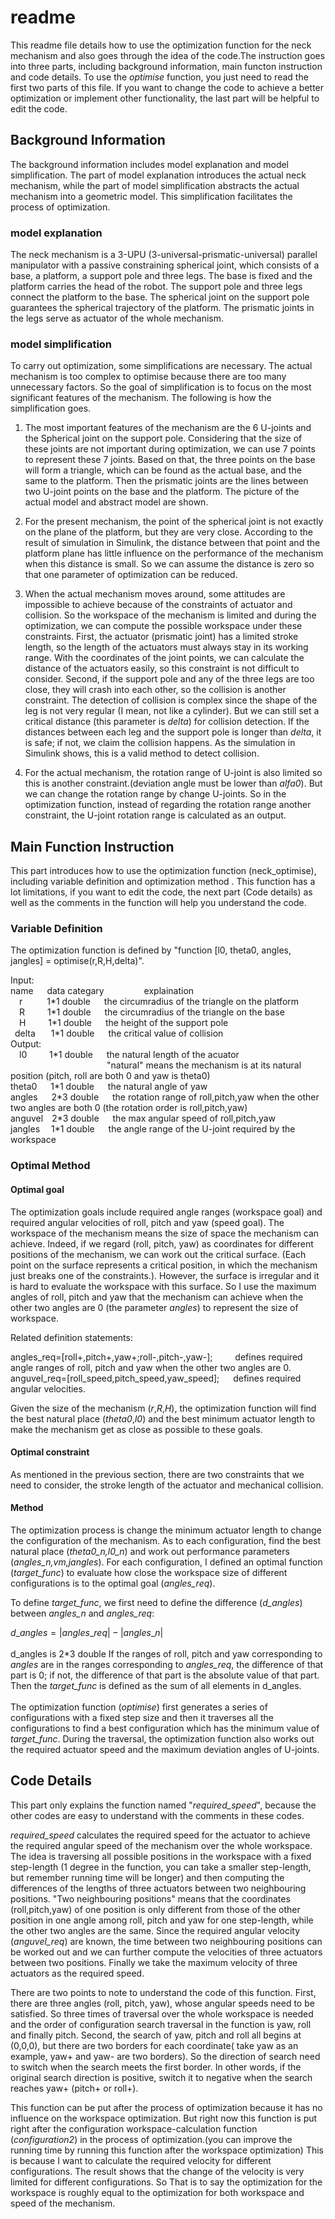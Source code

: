 readme
======
This readme file details how to use the optimization function for the neck mechanism and also goes through the idea of the code.The instruction goes into three parts, including background information, main functon instruction and code details. To use the *optimise* function, you just need to read the first two parts of this file. If you want to change the code to achieve a better optimization or implement other functionality, the last part will be helpful to edit the code. </br>

## Background Information
The background information includes model explanation and model simplification. The part of model explanation introduces the actual neck mechanism, while the part of model simplification abstracts the actual mechanism into a geometric model. This simplification facilitates the  process of optimization.</br>

### model explanation
The neck mechanism is a 3-UPU (3-universal-prismatic-universal) parallel manipulator with a passive constraining spherical joint, which consists of a base, a platform, a support pole and three legs. The base is fixed and the platform carries the head of the robot. The support pole and three legs connect the platform to the base. The spherical joint on the support pole guarantees the spherical trajectory of the platform. The prismatic joints in the legs serve as actuator of the whole mechanism.</br>

### model simplification
To carry out optimization, some simplifications are necessary. The actual mechanism is too complex to optimise because there are too many unnecessary factors. So the goal of simplification is to focus on the most significant features of the mechanism. The following is how the simplification goes.

1. The most important features of the mechanism are the 6 U-joints and the Spherical joint on the support pole. Considering that the size of these joints are not important during optimization, we can use 7 points to represent these 7 joints. Based on that, the three points on the base will form a triangle, which can be found as the actual base, and the same to the platform. Then the prismatic joints are the lines between two U-joint points on the base and the platform. The picture of the actual model and abstract model are shown. </br>

2. For the present mechanism, the point of the spherical joint is not exactly on the plane of the platform, but they are very close. According to the result of simulation in Simulink, the distance between that point and the platform plane has little influence on the performance of the mechanism when this distance is small. So we can assume the distance is zero so that one parameter of optimization can be reduced.</br>

3. When the actual mechanism moves around, some attitudes are impossible to achieve because of the constraints of actuator and collision. So the workspace of the mechanism is limited and during the optimization, we can compute the possible workspace under these constraints. First, the actuator (prismatic joint) has a limited stroke length, so the length of the actuators must always stay in its working range. With the coordinates of the joint points, we can calculate the distance of the actuators easily, so this constraint is not difficult to consider. Second, if the support pole and any of the three legs are too close, they will crash into each other, so the collision is another constraint. The detection of collision is complex since the shape of the leg is not very regular (I mean, not like a cylinder). But we can still set a critical distance (this parameter is *delta*) for collision detection. If the distances between each leg and the support pole is longer than *delta*, it is safe; if not, we claim the collision happens. As the simulation in Simulink shows, this is a valid method to detect collision.</br>

4. For the actual mechanism, the rotation range of U-joint is also limited so this is another constraint.(deviation angle must be lower than *alfa0*). But we can change the rotation range by change U-joints. So in the optimization function, instead of regarding the rotation range another constraint, the U-joint rotation range is calculated as an output.</br>

## Main Function Instruction
This part introduces how to use the optimization function (neck_optimise), including variable definition and optimization method . This function has a lot limitations, if you want to edit the code, the next part (Code details) as well as the comments in the function will help you understand the code.</br>

### Variable Definition
The optimization function is defined by "function \[l0, theta0, angles, jangles] = optimise(r,R,H,delta)". </br>

Input:</br>
name &emsp; data categary  &emsp;&emsp;&emsp;&emsp; explaination </br>
&emsp;r&ensp; &emsp;&emsp;1\*1 double &emsp; the circumradius of the triangle on the platform</br>
&emsp;R &emsp;&emsp; 1\*1 double &emsp; the circumradius of the triangle on the base</br>
&emsp;H &emsp;&emsp; 1\*1 double &emsp; the height of the support pole</br>
&ensp;delta&ensp;&emsp; 1\*1 double &emsp; the critical value of collision</br>
Output:</br>
&emsp;l0 &emsp;&emsp; 1\*1 double &emsp; the natural length of the acuator </br>
&emsp;&emsp;&emsp;&emsp;&emsp;&emsp;&emsp;&emsp;&emsp;&emsp;&emsp;"natural" means the mechanism is at its natural position (pitch, roll are both 0 and yaw is theta0)</br>
theta0 &emsp; 1\*1 double &emsp; the natural angle of yaw </br>
angles &emsp; 2\*3 double &emsp; the rotation range of roll,pitch,yaw when the other two angles are both 0 (the rotation order is roll,pitch,yaw)</br>
anguvel&emsp;2\*3 double &emsp; the max angular speed of roll,pitch,yaw</br>
jangles &emsp;1\*1 double &emsp; the angle range of the U-joint required by the workspace</br>

### Optimal Method
#### Optimal goal
The optimization goals include required angle ranges (workspace goal) and required angular velocities of roll, pitch and yaw (speed goal). The workspace of the mechanism means the size of space the mechanism can achieve. Indeed, if we regard (roll, pitch, yaw) as coordinates for different positions of the mechanism, we can work out the critical surface. (Each point on the surface represents a critical position, in which the mechanism just breaks one of the constraints.). However, the surface is irregular and it is hard to evaluate the workspace with this surface. So I use the maximum angles of roll, pitch and yaw that the mechanism can achieve when the other two angles are 0 (the parameter *angles*) to represent the size of workspace.</br>

Related definition statements:</br>

angles_req=\[roll+,pitch+,yaw+;roll-,pitch-,yaw-]; &emsp;&emsp; defines required angle ranges of roll, pitch and yaw when the other two angles are 0.</br>
anguvel_req=\[roll_speed,pitch_speed,yaw_speed]; &emsp; defines required angular velocities. </br>

Given the size of the mechanism (*r*,*R*,*H*), the optimization function will find the best natural place (*theta0*,*l0*) and the best minimum actuator length to make the mechanism get as close as possible to these goals.</br>

#### Optimal constraint
As mentioned in the previous section, there are two constraints that we need to consider, the stroke length of the actuator and mechanical collision.</br> 

#### Method
The optimization process is change the minimum actuator length to change the configuration of the mechanism. As to each configuration, find the best natural place (*theta0_n,l0_n*) and work out performance parameters (*angles_n,vm,jangles*).
For each configuration, I defined an optimal function (*target_func*) to evaluate how close the workspace size of different configurations is to the optimal goal (*angles_req*).</br>

To define *target_func*, we first need to define the difference (*d_angles*) between *angles_n* and *angles_req*: </br>

$d\_angles=\left|angles\_req\right|-\left|angles\_n\right|$ </br>       
d\_angles is 2\*3 double
If the ranges of roll, pitch and yaw corresponding to *angles* are in the ranges corresponding to *angles_req*, the difference of that part is 0; if not, the difference of that part is the absolute value of that part. </br>
Then the *target_func* is defined as the sum of all elements in d_angles.</br>
</br>
The optimization function (*optimise*) first generates a series of configurations with a fixed step size and then it traverses all the configurations to find a best configuration which has the minimum value of *target_func*. During the traversal, the optimization function also works out the required actuator speed and the maximum deviation angles of U-joints. 

## Code Details

This part only explains the function named "*required_speed*", because the other codes are easy to understand with the comments in these codes.</br>

*required_speed* calculates the required speed for the actuator to achieve the required angular speed of the mechanism over the whole workspace. The idea is traversing all possible positions in the workspace with a fixed step-length (1 degree in the function, you can take a smaller step-length, but remember running time will be longer) and then computing the differences of the lengths of three actuators between two neighbouring positions. "Two neighbouring positions" means that the coordinates (roll,pitch,yaw) of one position is only different from those of the other position in one angle among roll, pitch and yaw for one step-length, while the other two angles are the same. Since the required angular velocity (*anguvel_req*) are known, the time between two neighbouring positions can be worked out and we can further compute the velocities of three actuators between two positions. Finally we take the maximum velocity of three actuators as the required speed.</br>

There are two points to note to understand the code of this function. First, there are three angles (roll, pitch, yaw), whose angular speeds need to be satisfied. So three times of traversal over the whole workspace is needed and the order of configuration search traversal in the function is yaw, roll and finally pitch.  Second, the search of yaw, pitch and roll all begins at (0,0,0), but there are two borders for each coordinate( take yaw as an example, yaw+ and yaw- are two borders). So the direction of search need to switch when the search meets the first border. In other words, if the original search direction is positive, switch it to negative when the search reaches yaw+ (pitch+ or roll+). 

This function can be put after the process of optimization because it has no influence on the workspace optimization. But right now this function is put right after the configuration workspace-calculation function (*configuration2*) in the process of optimization.(you can improve the running time by running this function after the workspace optimization) This is because I want to calculate the required velocity for different configurations. The result shows that the change of the velocity is very limited for different configurations. So That is to say the optimization for the workspace is roughly equal to the optimization for both workspace and speed of the mechanism.</br>
